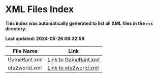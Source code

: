 # XML Files Index
**This index was automatically generated to list all XML files in the `rss` directory.**

**Last updated: 2024-05-26 08:32:59**

| File Name | Link |
|-----------|------|
| GameRant.xml | [Link to GameRant.xml](./GameRant.xml) |
| ets2world.xml | [Link to ets2world.xml](./ets2world.xml) |
